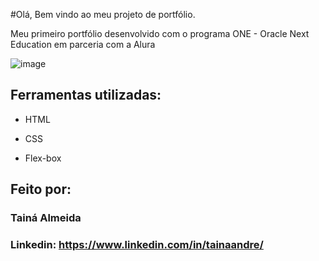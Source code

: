 #Olá, Bem vindo ao meu projeto de portfólio.

Meu primeiro portfólio desenvolvido com o programa ONE - Oracle Next Education em parceria com a Alura

![image](https://github.com/tainarrr/foto/blob/main/resultado.png?raw=true)

## Ferramentas utilizadas:

* HTML

* CSS

* Flex-box

## Feito por:

### Tainá Almeida

### Linkedin: https://www.linkedin.com/in/tainaandre/
